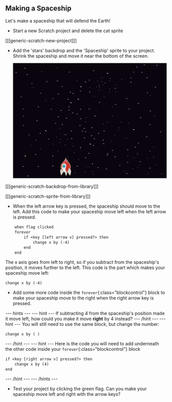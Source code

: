 ## Making a Spaceship

Let's make a spaceship that will defend the Earth!

+ Start a new Scratch project and delete the cat sprite

[[[generic-scratch-new-project]]]

+ Add the 'stars' backdrop and the 'Spaceship' sprite to your project. Shrink the spaceship and move it near the bottom of the screen.

	![screenshot](images/invaders-sprites.png)

[[[generic-scratch-backdrop-from-library]]]

[[[generic-scratch-sprite-from-library]]]

+ When the left arrow key is pressed, the spaceship should move to the left. Add this code to make your spaceship move left when the left arrow is pressed.

```blocks
	when flag clicked
	forever
		if <key [left arrow v] pressed?> then
			change x by (-4)
		end
	end
```

The x axis goes from left to right, so if you subtract from the spaceship's position, it moves further to the left. This code is the part which makes your spaceship move left:

```blocks
change x by (-4)
```

+ Add some more code inside the `forever`{:class="blockcontrol"} block to make your spaceship move to the right when the right arrow key is pressed.

--- hints ---
--- hint ---
If subtracting 4 from the spaceship's position made it move left, how could you make it move **right** by 4 instead?
--- /hint ---
--- hint ---
You will still need to use the same block, but change the number:
```blocks
change x by ( )
```
--- /hint ---
--- hint ---
Here is the code you will need to add underneath the other code inside your `forever`{:class="blockcontrol"} block
```blocks
if <key [right arrow v] pressed?> then
	change x by (4)
end
```
--- /hint ---
--- /hints ---

+ Test your project by clicking the green flag. Can you make your spaceship move left and right with the arrow keys?
